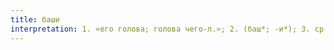 ```yaml
---
title: баши
interpretation: 1. «его голова; голова чего-л.»; 2. (баш*; -и*); 3. ср. тюрк. ИЛМ Бахши; 4. РПН
---
```

